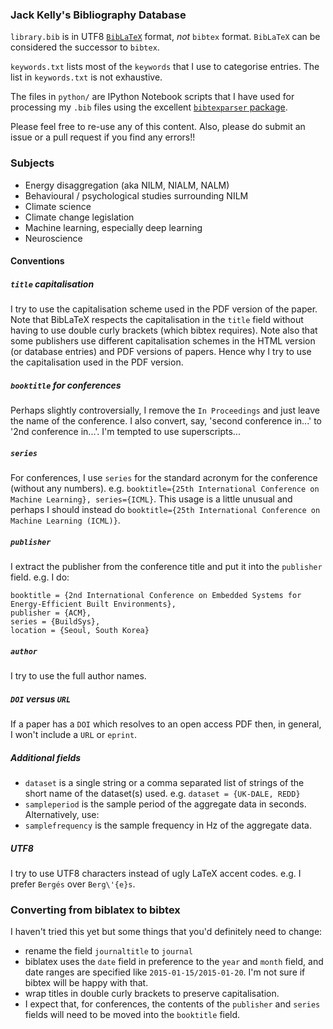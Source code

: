 ### Jack Kelly's Bibliography Database

`library.bib` is in UTF8
[`BibLaTeX`](https://www.ctan.org/pkg/biblatex?lang=en) format, _not_
`bibtex` format.  `BibLaTeX` can be considered the successor to `bibtex`.

`keywords.txt` lists most of the `keywords` that I use to categorise
entries.  The list in `keywords.txt` is not exhaustive.

The files in `python/` are IPython Notebook scripts that I have used for
processing my `.bib` files using the excellent [`bibtexparser` package](http://bibtexparser.readthedocs.org).

Please feel free to re-use any of this content.  Also, please do
submit an issue or a pull request if you find any errors!!

### Subjects

* Energy disaggregation (aka NILM, NIALM, NALM)
* Behavioural / psychological studies surrounding NILM
* Climate science
* Climate change legislation
* Machine learning, especially deep learning
* Neuroscience

#### Conventions

##### `title` capitalisation

I try to use the capitalisation scheme used in the PDF version of the
paper.  Note that BibLaTeX respects the capitalisation in the `title`
field without having to use double curly brackets (which bibtex
requires).  Note also that some publishers use different
capitalisation schemes in the HTML version (or database entries) and
PDF versions of papers.  Hence why I try to use the capitalisation
used in the PDF version.


##### `booktitle` for conferences

Perhaps slightly controversially, I remove the `In Proceedings` and
just leave the name of the conference.  I also convert, say, 'second
conference in...' to '2nd conference in...'.  I'm tempted to use
superscripts...


##### `series`

For conferences, I use `series` for the standard acronym for the
conference (without any numbers).  e.g. `booktitle={25th International
Conference on Machine Learning}, series={ICML}`.  This usage is a
little unusual and perhaps I should instead do `booktitle={25th International
Conference on Machine Learning (ICML)}`.


##### `publisher`

I extract the publisher from the conference title and put it into the
`publisher` field.  e.g. I do:

```
booktitle = {2nd International Conference on Embedded Systems for
Energy-Efficient Built Environments},
publisher = {ACM},
series = {BuildSys},
location = {Seoul, South Korea}
```

##### `author`

I try to use the full author names.


##### `DOI` versus `URL`

If a paper has a `DOI` which resolves to an open access PDF then, in
general, I won't include a `URL` or `eprint`.


##### Additional fields

* `dataset` is a single string or a comma separated list of strings of
  the short name of the dataset(s) used.  e.g. `dataset = {UK-DALE,
  REDD}`
* `sampleperiod` is the sample period of the aggregate data in
seconds. Alternatively, use:
*  `samplefrequency` is the sample frequency in Hz of the aggregate data.


##### UTF8

I try to use UTF8 characters instead of ugly LaTeX accent codes.
e.g. I prefer `Bergés` over `Berg\'{e}s`.


### Converting from biblatex to bibtex

I haven't tried this yet but some things that you'd definitely need to
change:

* rename the field `journaltitle` to `journal`
* biblatex uses the `date` field in preference to the `year` and
  `month` field, and date ranges are specified like
  `2015-01-15/2015-01-20`.  I'm not sure if bibtex will be happy with
  that.
* wrap titles in double curly brackets to preserve capitalisation.
* I expect that, for conferences, the contents of the `publisher` and
  `series` fields will need to be moved into the `booktitle` field.
